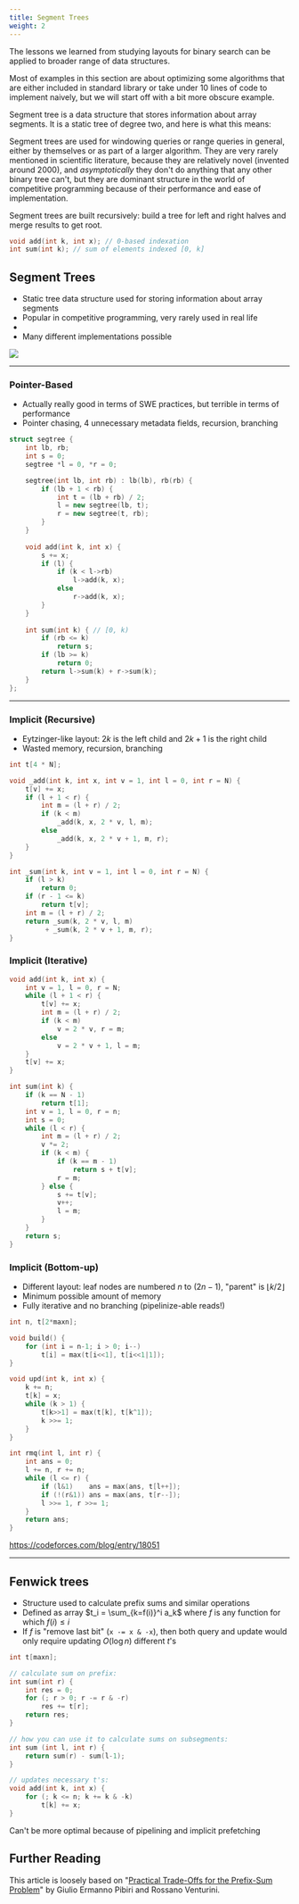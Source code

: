 ```yaml
---
title: Segment Trees
weight: 2
---
```


The lessons we learned from studying layouts for binary search can be applied to broader range of data structures.

Most of examples in this section are about optimizing some algorithms that are either included in standard library or take under 10 lines of code to implement naively, but we will start off with a bit more obscure example.

Segment tree is a data structure that stores information about array segments. It is a static tree of degree two, and here is what this means:

Segment trees are used for windowing queries or range queries in general, either by themselves or as part of a larger algorithm. They are very rarely mentioned in scientific literature, because they are relatively novel (invented around 2000), and *asymptotically* they don't do anything that any other binary tree can't, but they are dominant structure in the world of competitive programming because of their performance and ease of implementation.

Segment trees are built recursively: build a tree for left and right halves and merge results to get root.

```cpp
void add(int k, int x); // 0-based indexation
int sum(int k); // sum of elements indexed [0, k]
```

## Segment Trees

* Static tree data structure used for storing information about array segments
* Popular in competitive programming, very rarely used in real life
* 
* Many different implementations possible

![](https://i.stack.imgur.com/xeIcl.png)

----

### Pointer-Based

* Actually really good in terms of SWE practices, but terrible in terms of performance
* Pointer chasing, 4 unnecessary metadata fields, recursion, branching

```cpp
struct segtree {
    int lb, rb;
    int s = 0;
    segtree *l = 0, *r = 0;

    segtree(int lb, int rb) : lb(lb), rb(rb) {
        if (lb + 1 < rb) {
            int t = (lb + rb) / 2;
            l = new segtree(lb, t);
            r = new segtree(t, rb);
        }
    }
    
    void add(int k, int x) {
        s += x;
        if (l) {
            if (k < l->rb)
                l->add(k, x);
            else
                r->add(k, x);
        }
    }
    
    int sum(int k) { // [0, k)
        if (rb <= k)
            return s;
        if (lb >= k)
            return 0;
        return l->sum(k) + r->sum(k);
    }
};
```

----

### Implicit (Recursive)

* Eytzinger-like layout: $2k$ is the left child and $2k+1$ is the right child
* Wasted memory, recursion, branching

```cpp
int t[4 * N];

void _add(int k, int x, int v = 1, int l = 0, int r = N) {
    t[v] += x;
    if (l + 1 < r) {
        int m = (l + r) / 2;
        if (k < m)
            _add(k, x, 2 * v, l, m);
        else
            _add(k, x, 2 * v + 1, m, r);
    }
}

int _sum(int k, int v = 1, int l = 0, int r = N) {
    if (l > k)
        return 0;
    if (r - 1 <= k)
        return t[v];
    int m = (l + r) / 2;
    return _sum(k, 2 * v, l, m)
         + _sum(k, 2 * v + 1, m, r);
}
```

### Implicit (Iterative)

```cpp
void add(int k, int x) {
    int v = 1, l = 0, r = N;
    while (l + 1 < r) {
        t[v] += x;
        int m = (l + r) / 2;
        if (k < m)
            v = 2 * v, r = m;
        else
            v = 2 * v + 1, l = m;
    }
    t[v] += x;
}

int sum(int k) {
    if (k == N - 1)
        return t[1];
    int v = 1, l = 0, r = n;
    int s = 0;
    while (l < r) {
        int m = (l + r) / 2;
        v *= 2;
        if (k < m) {
            if (k == m - 1)
                return s + t[v];
            r = m;
        } else {
            s += t[v];
            v++;
            l = m;
        }
    }
    return s;
}
```
### Implicit (Bottom-up)

* Different layout: leaf nodes are numbered $n$ to $(2n - 1)$, "parent" is $\lfloor k/2 \rfloor$
* Minimum possible amount of memory
* Fully iterative and no branching (pipelinize-able reads!)

```cpp
int n, t[2*maxn];

void build() {
    for (int i = n-1; i > 0; i--)
        t[i] = max(t[i<<1], t[i<<1|1]);
}

void upd(int k, int x) {
    k += n;
    t[k] = x;
    while (k > 1) {
        t[k>>1] = max(t[k], t[k^1]);
        k >>= 1;
    }
}

int rmq(int l, int r) {
    int ans = 0;
    l += n, r += n;
    while (l <= r) {
        if (l&1)    ans = max(ans, t[l++]);
        if (!(r&1)) ans = max(ans, t[r--]);
        l >>= 1, r >>= 1;
    }
    return ans;
}
```

https://codeforces.com/blog/entry/18051

---

## Fenwick trees

* Structure used to calculate prefix sums and similar operations
* Defined as array $t_i = \sum_{k=f(i)}^i a_k$ where $f$ is any function for which $f(i) \leq i$
* If $f$ is "remove last bit" (`x -= x & -x`),
  then both query and update would only require updating $O(\log n)$ different $t$'s

```cpp
int t[maxn];

// calculate sum on prefix:
int sum(int r) {
    int res = 0;
    for (; r > 0; r -= r & -r)
        res += t[r];
    return res;
}

// how you can use it to calculate sums on subsegments:
int sum (int l, int r) {
    return sum(r) - sum(l-1);
}

// updates necessary t's:
void add(int k, int x) {
    for (; k <= n; k += k & -k)
        t[k] += x;
}
```

Can't be more optimal because of pipelining and implicit prefetching

## Further Reading

This article is loosely based on "[Practical Trade-Offs for the Prefix-Sum Problem](https://arxiv.org/pdf/2006.14552.pdf)" by Giulio Ermanno Pibiri and Rossano Venturini.
